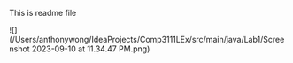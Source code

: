 This is readme file

![](/Users/anthonywong/IdeaProjects/Comp3111LEx/src/main/java/Lab1/Screenshot 2023-09-10 at 11.34.47 PM.png)
